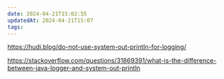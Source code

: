 ```yaml
---
date: 2024-04-21T15:02:55
updatedAt: 2024-04-21T15:07
tags: 
---
```

https://hudi.blog/do-not-use-system-out-println-for-logging/

https://stackoverflow.com/questions/31869391/what-is-the-difference-between-java-logger-and-system-out-println
